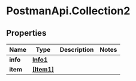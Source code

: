 # PostmanApi.Collection2

## Properties

Name | Type | Description | Notes
------------ | ------------- | ------------- | -------------
**info** | [**Info1**](Info1.md) |  | 
**item** | [**[Item1]**](Item1.md) |  | 


